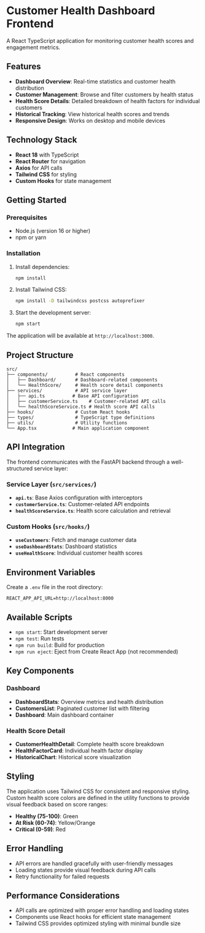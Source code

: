 # Customer Health Dashboard Frontend

A React TypeScript application for monitoring customer health scores and engagement metrics.

## Features

- **Dashboard Overview**: Real-time statistics and customer health distribution
- **Customer Management**: Browse and filter customers by health status
- **Health Score Details**: Detailed breakdown of health factors for individual customers
- **Historical Tracking**: View historical health scores and trends
- **Responsive Design**: Works on desktop and mobile devices

## Technology Stack

- **React 18** with TypeScript
- **React Router** for navigation
- **Axios** for API calls
- **Tailwind CSS** for styling
- **Custom Hooks** for state management

## Getting Started

### Prerequisites

- Node.js (version 16 or higher)
- npm or yarn

### Installation

1. Install dependencies:
   ```bash
   npm install
   ```

2. Install Tailwind CSS:
   ```bash
   npm install -D tailwindcss postcss autoprefixer
   ```

3. Start the development server:
   ```bash
   npm start
   ```

The application will be available at `http://localhost:3000`.

## Project Structure

```
src/
├── components/          # React components
│   ├── Dashboard/       # Dashboard-related components
│   └── HealthScore/     # Health score detail components
├── services/            # API service layer
│   ├── api.ts          # Base API configuration
│   ├── customerService.ts    # Customer-related API calls
│   └── healthScoreService.ts # Health score API calls
├── hooks/               # Custom React hooks
├── types/               # TypeScript type definitions
├── utils/               # Utility functions
└── App.tsx             # Main application component
```

## API Integration

The frontend communicates with the FastAPI backend through a well-structured service layer:

### Service Layer (`src/services/`)

- **`api.ts`**: Base Axios configuration with interceptors
- **`customerService.ts`**: Customer-related API endpoints
- **`healthScoreService.ts`**: Health score calculation and retrieval

### Custom Hooks (`src/hooks/`)

- **`useCustomers`**: Fetch and manage customer data
- **`useDashboardStats`**: Dashboard statistics
- **`useHealthScore`**: Individual customer health scores

## Environment Variables

Create a `.env` file in the root directory:

```env
REACT_APP_API_URL=http://localhost:8000
```

## Available Scripts

- `npm start`: Start development server
- `npm test`: Run tests
- `npm run build`: Build for production
- `npm run eject`: Eject from Create React App (not recommended)

## Key Components

### Dashboard
- **DashboardStats**: Overview metrics and health distribution
- **CustomersList**: Paginated customer list with filtering
- **Dashboard**: Main dashboard container

### Health Score Detail
- **CustomerHealthDetail**: Complete health score breakdown
- **HealthFactorCard**: Individual health factor display
- **HistoricalChart**: Historical score visualization

## Styling

The application uses Tailwind CSS for consistent and responsive styling. Custom health score colors are defined in the utility functions to provide visual feedback based on score ranges:

- **Healthy (75-100)**: Green
- **At Risk (60-74)**: Yellow/Orange  
- **Critical (0-59)**: Red

## Error Handling

- API errors are handled gracefully with user-friendly messages
- Loading states provide visual feedback during API calls
- Retry functionality for failed requests

## Performance Considerations

- API calls are optimized with proper error handling and loading states
- Components use React hooks for efficient state management
- Tailwind CSS provides optimized styling with minimal bundle size